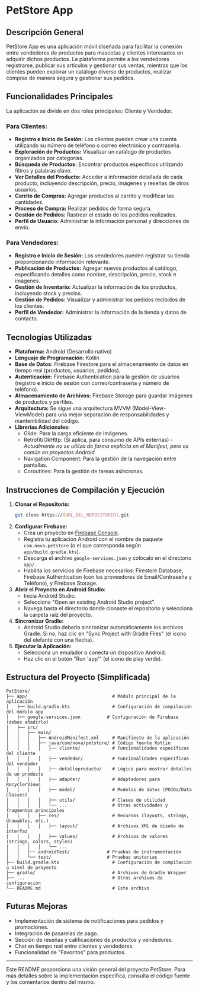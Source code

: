 # PetStore App

## Descripción General

PetStore App es una aplicación móvil diseñada para facilitar la conexión entre vendedores de productos para mascotas y clientes interesados en adquirir dichos productos. La plataforma permite a los vendedores registrarse, publicar sus artículos y gestionar sus ventas, mientras que los clientes pueden explorar un catálogo diverso de productos, realizar compras de manera segura y gestionar sus pedidos.

## Funcionalidades Principales

La aplicación se divide en dos roles principales: Cliente y Vendedor.

### Para Clientes:

*   **Registro e Inicio de Sesión:** Los clientes pueden crear una cuenta utilizando su número de teléfono o correo electrónico y contraseña.
*   **Exploración de Productos:** Visualizar un catálogo de productos organizados por categorías.
*   **Búsqueda de Productos:** Encontrar productos específicos utilizando filtros y palabras clave.
*   **Ver Detalles del Producto:** Acceder a información detallada de cada producto, incluyendo descripción, precio, imágenes y reseñas de otros usuarios.
*   **Carrito de Compras:** Agregar productos al carrito y modificar las cantidades.
*   **Proceso de Compra:** Realizar pedidos de forma segura.
*   **Gestión de Pedidos:** Rastrear el estado de los pedidos realizados.
*   **Perfil de Usuario:** Administrar la información personal y direcciones de envío.

### Para Vendedores:

*   **Registro e Inicio de Sesión:** Los vendedores pueden registrar su tienda proporcionando información relevante.
*   **Publicación de Productos:** Agregar nuevos productos al catálogo, especificando detalles como nombre, descripción, precio, stock e imágenes.
*   **Gestión de Inventario:** Actualizar la información de los productos, incluyendo stock y precios.
*   **Gestión de Pedidos:** Visualizar y administrar los pedidos recibidos de los clientes.
*   **Perfil de Vendedor:** Administrar la información de la tienda y datos de contacto.

## Tecnologías Utilizadas

*   **Plataforma:** Android (Desarrollo nativo)
*   **Lenguaje de Programación:** Kotlin
*   **Base de Datos:** Firebase Firestore para el almacenamiento de datos en tiempo real (productos, usuarios, pedidos).
*   **Autenticación:** Firebase Authentication para la gestión de usuarios (registro e inicio de sesión con correo/contraseña y número de teléfono).
*   **Almacenamiento de Archivos:** Firebase Storage para guardar imágenes de productos y perfiles.
*   **Arquitectura:** Se sigue una arquitectura MVVM (Model-View-ViewModel) para una mejor separación de responsabilidades y mantenibilidad del código.
*   **Librerías Adicionales:**
    *   Glide: Para la carga eficiente de imágenes.
    *   Retrofit/OkHttp: (Si aplica, para consumo de APIs externas) - *Actualmente no se utiliza de forma explícita en el Manifest, pero es común en proyectos Android.*
    *   Navigation Component: Para la gestión de la navegación entre pantallas.
    *   Coroutines: Para la gestión de tareas asíncronas.

## Instrucciones de Compilación y Ejecución

1.  **Clonar el Repositorio:**
    ```bash
    git clone https://[URL_DEL_REPOSITORIO].git
    ```
2.  **Configurar Firebase:**
    *   Crea un proyecto en [Firebase Console](https://console.firebase.google.com/).
    *   Registra tu aplicación Android con el nombre de paquete `com.nova.petstore` (o el que corresponda según `app/build.gradle.kts`).
    *   Descarga el archivo `google-services.json` y colócalo en el directorio `app/`.
    *   Habilita los servicios de Firebase necesarios: Firestore Database, Firebase Authentication (con los proveedores de Email/Contraseña y Teléfono), y Firebase Storage.
3.  **Abrir el Proyecto en Android Studio:**
    *   Inicia Android Studio.
    *   Selecciona "Open an existing Android Studio project".
    *   Navega hasta el directorio donde clonaste el repositorio y selecciona la carpeta raíz del proyecto.
4.  **Sincronizar Gradle:**
    *   Android Studio debería sincronizar automáticamente los archivos Gradle. Si no, haz clic en "Sync Project with Gradle Files" (el icono del elefante con una flecha).
5.  **Ejecutar la Aplicación:**
    *   Selecciona un emulador o conecta un dispositivo Android.
    *   Haz clic en el botón "Run 'app'" (el icono de play verde).

## Estructura del Proyecto (Simplificada)

```
PetStore/
├── app/                                # Módulo principal de la aplicación
│   ├── build.gradle.kts                # Configuración de compilación del módulo app
│   ├── google-services.json          # Configuración de Firebase (debes añadirlo)
│   ├── src/
│   │   ├── main/
│   │   │   ├── AndroidManifest.xml     # Manifiesto de la aplicación
│   │   │   ├── java/com/nova/petstore/ # Código fuente Kotlin
│   │   │   │   ├── cliente/            # Funcionalidades específicas del cliente
│   │   │   │   ├── vendedor/           # Funcionalidades específicas del vendedor
│   │   │   │   ├── detalleproducto/    # Lógica para mostrar detalles de un producto
│   │   │   │   ├── adapter/            # Adaptadores para RecyclerViews
│   │   │   │   ├── model/              # Modelos de datos (POJOs/Data Classes)
│   │   │   │   ├── utils/              # Clases de utilidad
│   │   │   │   └── ...                 # Otras actividades y fragmentos principales
│   │   │   ├── res/                    # Recursos (layouts, strings, drawables, etc.)
│   │   │   │   ├── layout/             # Archivos XML de diseño de interfaz
│   │   │   │   ├── values/             # Archivos de valores (strings, colors, styles)
│   │   │   │   └── ...
│   │   ├── androidTest/              # Pruebas de instrumentación
│   │   └── test/                     # Pruebas unitarias
├── build.gradle.kts                    # Configuración de compilación a nivel de proyecto
├── gradle/                             # Archivos de Gradle Wrapper
├── ...                                 # Otros archivos de configuración
└── README.md                           # Este archivo
```

## Futuras Mejoras

*   Implementación de sistema de notificaciones para pedidos y promociones.
*   Integración de pasarelas de pago.
*   Sección de reseñas y calificaciones de productos y vendedores.
*   Chat en tiempo real entre clientes y vendedores.
*   Funcionalidad de "Favoritos" para productos.

---

Este README proporciona una visión general del proyecto PetStore. Para más detalles sobre la implementación específica, consulta el código fuente y los comentarios dentro del mismo.
